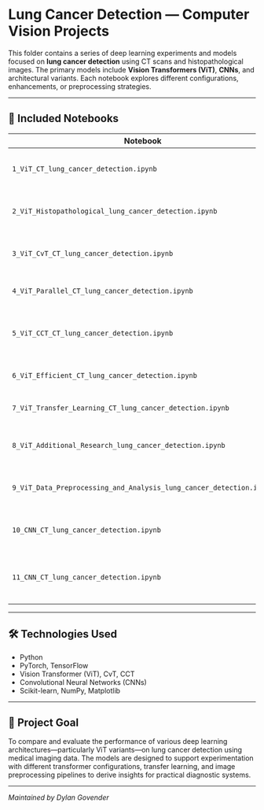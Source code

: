 # Lung Cancer Detection — Computer Vision Projects

This folder contains a series of deep learning experiments and models focused on **lung cancer detection** using CT scans and histopathological images. The primary models include **Vision Transformers (ViT)**, **CNNs**, and architectural variants. Each notebook explores different configurations, enhancements, or preprocessing strategies.

---

## 🧪 Included Notebooks

| Notebook | Description |
|---------|-------------|
| `1_ViT_CT_lung_cancer_detection.ipynb` | Baseline Vision Transformer applied to CT scan data. |
| `2_ViT_Histopathological_lung_cancer_detection.ipynb` | ViT model trained on histopathological lung images. |
| `3_ViT_CvT_CT_lung_cancer_detection.ipynb` | Compact Vision Transformer (CvT) variation for CT data. |
| `4_ViT_Parallel_CT_lung_cancer_detection.ipynb` | ViT model with parallel attention heads. |
| `5_ViT_CCT_CT_lung_cancer_detection.ipynb` | Compact Convolutional Transformer (CCT) for lung CTs. |
| `6_ViT_Efficient_CT_lung_cancer_detection.ipynb` | Efficiency-optimized ViT architecture. |
| `7_ViT_Transfer_Learning_CT_lung_cancer_detection.ipynb` | Transfer learning applied to ViT-based CT model. |
| `8_ViT_Additional_Research_lung_cancer_detection.ipynb` | Experimental models and approaches tested. |
| `9_ViT_Data_Preprocessing_and_Analysis_lung_cancer_detection.ipynb` | Data exploration and preprocessing pipeline. |
| `10_CNN_CT_lung_cancer_detection.ipynb` | Convolutional Neural Network applied to CT scans. |
| `11_CNN_CT_lung_cancer_detection.ipynb` | Variation or rerun of CNN model with modified parameters. |

---

## 🛠️ Technologies Used

- Python
- PyTorch, TensorFlow
- Vision Transformer (ViT), CvT, CCT
- Convolutional Neural Networks (CNNs)
- Scikit-learn, NumPy, Matplotlib

---

## 🎯 Project Goal

To compare and evaluate the performance of various deep learning architectures—particularly ViT variants—on lung cancer detection using medical imaging data. The models are designed to support experimentation with different transformer configurations, transfer learning, and image preprocessing pipelines to derive insights for practical diagnostic systems.

---

*Maintained by Dylan Govender*
